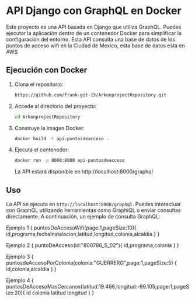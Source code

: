 # API Django con GraphQL en Docker

Este proyecto es una API basada en Django que utiliza GraphQL. Puedes ejecutar la aplicación dentro de un contenedor Docker para simplificar la configuración del entorno.
Esta API consulta una base de datos de los puntos de acceso wifi en la Ciudad de Mexico, esta base de datos esta en AWS

## Ejecución con Docker

1. Clona el repositorio:

    ```bash
    https://github.com/frank-git-15/ArkonprojectRepository.git
    ```

2. Accede al directorio del proyecto:

    ```bash
    cd ArkonprojectRepository
    ```

3. Construye la imagen Docker:

    ```bash
    docker build -t api-puntosdeacceso .
    ```

4. Ejecuta el contenedor:

    ```bash
    docker run -p 8000:8000 api-puntosdeacceso
    ```

   La API estará disponible en http://localhost:8000/graphql

## Uso

La API se ejecuta en `http://localhost:8000/graphql`. 
Puedes interactuar con GraphQL utilizando herramientas como GraphiQL o enviar consultas directamente. A continuación, un ejemplo de consulta GraphQL:

Ejemplo 1
{
  puntosDeAccesoWifi(page:1,pageSize:10){
    id,programa,fechaInstalacion,latitud,longitud,colonia,alcaldia
  }
}

Ejemplo 2
{
  puntoDeAcceso(id:"800786_S_02"){
    id,programa,colonia
  }
}

Ejemplo 3
{
  puntosdeAccesoPorColonia(colonia:"GUERRERO",page:1,pageSize:5) {
    id,colonia,alcaldia
  }
}

Ejemplo 4
{
  puntosDeAccesoMasCercanos(latitud:19.466,longitud:-99.105,page:1,pageSize:20){
    id
    colonia
    latitud
    longitud
  }
}

